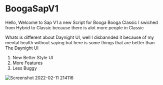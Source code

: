 # BoogaSapV1

Hello, Welcome to Sap V1 a new Script for Booga Booga Classic I swiched from Hybrid to Classic because there is alot more people in Classic

Whats is different about Daynight UI, well I disbannded it because of my mental health without saying but here is some things that are better than The Daynight UI

1. New Better Style UI
2. More Features
3. Less Buggy

![Screenshot 2022-02-11 214116](https://user-images.githubusercontent.com/95161856/153702400-6ee5f3c9-b0c6-497e-969a-88adf9ad7131.png)
